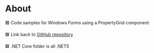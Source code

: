 # About

:green_square: Code samples for Windows Forms using a PropertyGrid component

:green_square: Link back to [GitHub repository](https://github.com/karenpayneoregon/propertygrid-sql-server)

:green_square: .NET Core folder is all .NET5
